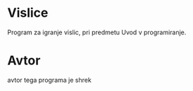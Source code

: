 # Vislice
Program za igranje vislic, pri predmetu Uvod v programiranje.
# Avtor
avtor tega programa je shrek
